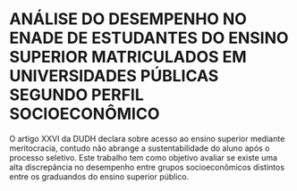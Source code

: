 # ANÁLISE DO DESEMPENHO NO ENADE DE ESTUDANTES DO ENSINO SUPERIOR MATRICULADOS EM UNIVERSIDADES PÚBLICAS SEGUNDO PERFIL SOCIOECONÔMICO
O artigo XXVI da DUDH declara sobre acesso ao ensino superior mediante meritocracia, contudo não abrange a sustentabilidade do aluno após o processo seletivo. Este trabalho tem como objetivo avaliar se existe uma alta discrepância no desempenho entre grupos socioeconômicos distintos entre os graduandos do ensino superior público.
